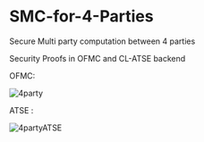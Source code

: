 # SMC-for-4-Parties
Secure Multi party computation between 4 parties 


Security Proofs in OFMC and CL-ATSE backend

OFMC:

![4party](https://user-images.githubusercontent.com/55327652/131148343-e5b50af2-bdd0-4d77-934a-552a8c9127ae.png)

ATSE : 

![4partyATSE](https://user-images.githubusercontent.com/55327652/131148622-03d7363e-48c4-4282-b062-c4eb0054e4c8.png)






